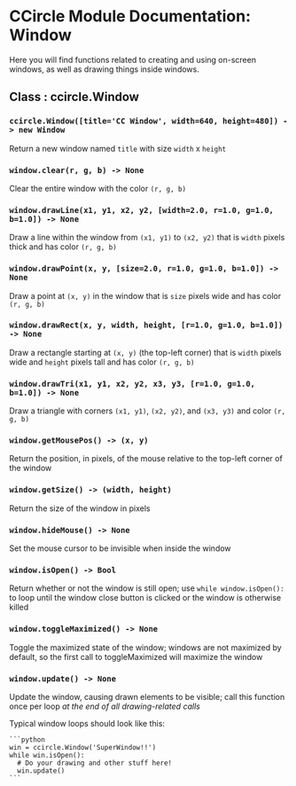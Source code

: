 # CCircle Module Documentation: Window

Here you will find functions related to creating and using on-screen windows,
as well as drawing things inside windows.

## Class : ccircle.Window

### `ccircle.Window([title='CC Window', width=640, height=480]) -> new Window`
  Return a new window named `title` with size `width` x `height`

### `window.clear(r, g, b) -> None`
  Clear the entire window with the color `(r, g, b)`

### `window.drawLine(x1, y1, x2, y2, [width=2.0, r=1.0, g=1.0, b=1.0]) -> None`
  Draw a line within the window from `(x1, y1)` to `(x2, y2)` that is `width`
  pixels thick and has color `(r, g, b)`

### `window.drawPoint(x, y, [size=2.0, r=1.0, g=1.0, b=1.0]) -> None`
  Draw a point at `(x, y)` in the window that is `size` pixels wide and has
  color `(r, g, b)`

### `window.drawRect(x, y, width, height, [r=1.0, g=1.0, b=1.0]) -> None`
  Draw a rectangle starting at `(x, y)` (the top-left corner) that is `width`
  pixels wide and `height` pixels tall and has color `(r, g, b)`

### `window.drawTri(x1, y1, x2, y2, x3, y3, [r=1.0, g=1.0, b=1.0]) -> None`
  Draw a triangle with corners `(x1, y1)`, `(x2, y2)`, and `(x3, y3)` and color
  `(r, g, b)`

### `window.getMousePos() -> (x, y)`
  Return the position, in pixels, of the mouse relative to the top-left corner of
  the window

### `window.getSize() -> (width, height)`
  Return the size of the window in pixels

### `window.hideMouse() -> None`
  Set the mouse cursor to be invisible when inside the window

### `window.isOpen() -> Bool`
  Return whether or not the window is still open; use `while window.isOpen():`
  to loop until the window close button is clicked or the window is otherwise
  killed

### `window.toggleMaximized() -> None`
  Toggle the maximized state of the window; windows are not maximized by default,
  so the first call to toggleMaximized will maximize the window

### `window.update() -> None`
  Update the window, causing drawn elements to be visible; call this function
  once per loop *at the end of all drawing-related calls*

  Typical window loops should look like this:

    ```python
    win = ccircle.Window('SuperWindow!!')
    while win.isOpen():
      # Do your drawing and other stuff here!
      win.update()
    ```
